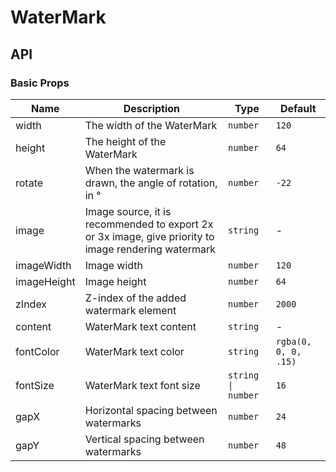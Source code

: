 # WaterMark

<code src="./demos/demo1.tsx"></code>

## API

### Basic Props

| Name        | Description                                                                                          | Type               | Default              |
| ----------- | ---------------------------------------------------------------------------------------------------- | ------------------ | -------------------- |
| width       | The width of the WaterMark                                                                           | `number`           | `120`                |
| height      | The height of the WaterMark                                                                          | `number`           | `64`                 |
| rotate      | When the watermark is drawn, the angle of rotation, in °                                             | `number`           | `-22`                |
| image       | Image source, it is recommended to export 2x or 3x image, give priority to image rendering watermark | `string`           | -                    |
| imageWidth  | Image width                                                                                          | `number`           | `120`                |
| imageHeight | Image height                                                                                         | `number`           | `64`                 |
| zIndex      | Z-index of the added watermark element                                                               | `number`           | `2000`               |
| content     | WaterMark text content                                                                               | `string`           | -                    |
| fontColor   | WaterMark text color                                                                                 | `string`           | `rgba(0, 0, 0, .15)` |
| fontSize    | WaterMark text font size                                                                             | `string \| number` | `16`                 |
| gapX        | Horizontal spacing between watermarks                                                                | `number`           | `24`                 |
| gapY        | Vertical spacing between watermarks                                                                  | `number`           | `48`                 |
